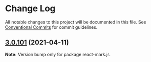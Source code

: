 # Change Log

All notable changes to this project will be documented in this file.
See [Conventional Commits](https://conventionalcommits.org) for commit guidelines.

## [3.0.101](https://github.com/appsparkler/my-storybooks/compare/v3.0.100...v3.0.101) (2021-04-11)

**Note:** Version bump only for package react-mark.js
